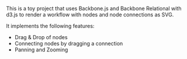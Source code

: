 This is a toy project that uses Backbone.js and Backbone Relational with d3.js
to render a workflow with nodes and node connections as SVG.

It implements the following features:
- Drag & Drop of nodes
- Connecting nodes by dragging a connection
- Panning and Zooming

